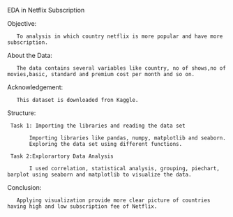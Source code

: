 EDA in Netflix Subscription

   Objective:
   
       To analysis in which country netflix is more popular and have more subscription.

   About the Data:
       
       The data contains several variables like country, no of shows,no of movies,basic, standard and premium cost per month and so on.
       
   Acknowledgement:
   
       This dataset is downloaded fron Kaggle.
       
  Structure:
  
     Task 1: Importing the libraries and reading the data set
     
           Importing libraries like pandas, numpy, matplotlib and seaborn.
           Exploring the data set using different functions.
           
     Task 2:Explorartory Data Analysis
     
           I used correlation, statistical analysis, grouping, piechart, barplot using seaborn and matplotlib to visualize the data.
           
  Conclusion:
  
       Applying visualization provide more clear picture of countries having high and low subscription fee of Netflix.
